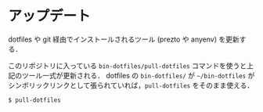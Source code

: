 # アップデート

dotfiles や git 経由でインストールされるツール (prezto や anyenv) を更新する．

このリポジトリに入っている `bin-dotfiles/pull-dotfiles` コマンドを使うと上記のツール一式が更新される．
dotfiles の `bin-dotfiles/` が `~/bin-dotfiles` がシンボリックリンクとして張られていれば，`pull-dotfiles` をそのまま使える．

```bash
$ pull-dotfiles
```

